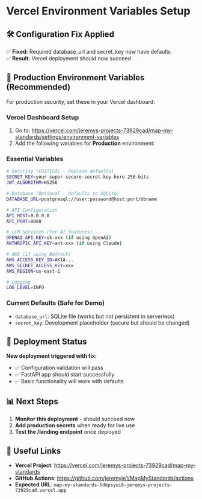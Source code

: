 # Vercel Environment Variables Setup

## 🛠️ Configuration Fix Applied

✅ **Fixed:** Required database_url and secret_key now have defaults  
✅ **Result:** Vercel deployment should now succeed  

## 🔧 Production Environment Variables (Recommended)

For production security, set these in your Vercel dashboard:

### Vercel Dashboard Setup
1. Go to: https://vercel.com/jeremys-projects-73929cad/map-my-standards/settings/environment-variables
2. Add the following variables for **Production** environment:

### Essential Variables
```bash
# Security (CRITICAL - Replace defaults)
SECRET_KEY=your-super-secure-secret-key-here-256-bits
JWT_ALGORITHM=HS256

# Database (Optional - defaults to SQLite)
DATABASE_URL=postgresql://user:password@host:port/dbname

# API Configuration
API_HOST=0.0.0.0
API_PORT=8080

# LLM Services (for AI features)
OPENAI_API_KEY=sk-xxx (if using OpenAI)
ANTHROPIC_API_KEY=ant-xxx (if using Claude)

# AWS (if using Bedrock)
AWS_ACCESS_KEY_ID=AKIA...
AWS_SECRET_ACCESS_KEY=xxx
AWS_REGION=us-east-1

# Logging
LOG_LEVEL=INFO
```

### Current Defaults (Safe for Demo)
- `database_url`: SQLite file (works but not persistent in serverless)
- `secret_key`: Development placeholder (secure but should be changed)

## 🚀 Deployment Status

**New deployment triggered with fix:**
- ✅ Configuration validation will pass
- ✅ FastAPI app should start successfully
- ✅ Basic functionality will work with defaults

## 📊 Next Steps

1. **Monitor this deployment** - should succeed now
2. **Add production secrets** when ready for live use
3. **Test the /landing endpoint** once deployed

## 🔗 Useful Links

- **Vercel Project**: https://vercel.com/jeremys-projects-73929cad/map-my-standards
- **GitHub Actions**: https://github.com/jeremyje1/MapMyStandards/actions
- **Expected URL**: `map-my-standards-5dkpsyoi6-jeremys-projects-73929cad.vercel.app`
